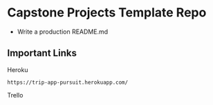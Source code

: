 # Capstone Projects Template Repo 

- Write a production README.md

## Important Links

Heroku
```
https://trip-app-pursuit.herokuapp.com/
```

Trello
```
```